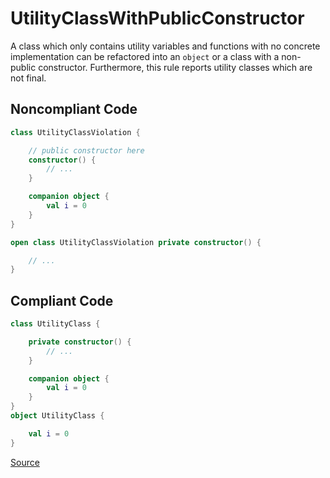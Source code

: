 # UtilityClassWithPublicConstructor

A class which only contains utility variables and functions with no concrete implementation can be refactored
into an `object` or a class with a non-public constructor.
Furthermore, this rule reports utility classes which are not final.

## Noncompliant Code

```kotlin
class UtilityClassViolation {

    // public constructor here
    constructor() {
        // ...
    }

    companion object {
        val i = 0
    }
}

open class UtilityClassViolation private constructor() {

    // ...
}
```
## Compliant Code

```kotlin
class UtilityClass {

    private constructor() {
        // ...
    }

    companion object {
        val i = 0
    }
}
object UtilityClass {

    val i = 0
}
```

[Source](https://detekt.github.io/detekt/style.html#utilityclasswithpublicconstructor)
